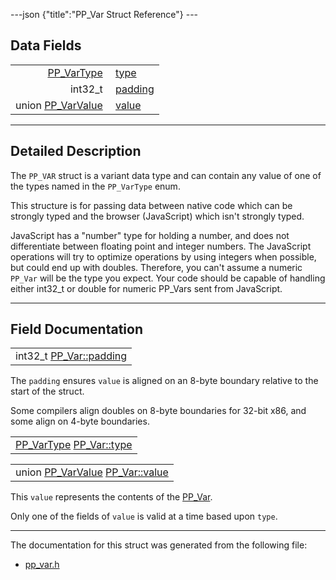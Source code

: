 ---json {"title":"PP\_Var Struct Reference"} ---

Data Fields
-----------

<table><tbody><tr class="odd"><td style="text-align: right;"><a href="/docs/native-client/pepper_beta/c/group___enums#ga9815041477d810724e44da862f9852ed" class="el">PP_VarType</a> </td><td><a href="/docs/native-client/pepper_beta/c/struct_p_p___var#a80a9be8f342e8d849d4911e5585a8123" class="el">type</a></td></tr><tr class="even"><td style="text-align: right;">int32_t </td><td><a href="/docs/native-client/pepper_beta/c/struct_p_p___var#aa0b507acd514bb2644341721b838b870" class="el">padding</a></td></tr><tr class="odd"><td style="text-align: right;">union <a href="/docs/native-client/pepper_beta/c/union_p_p___var_value/" class="el">PP_VarValue</a> </td><td><a href="/docs/native-client/pepper_beta/c/struct_p_p___var#ada122d12bf6da5cf78699a170d188542" class="el">value</a></td></tr></tbody></table>

------------------------------------------------------------------------

<span id="details" class="anchor" style="margin: 0;"></span>

Detailed Description
--------------------

The `PP_VAR` struct is a variant data type and can contain any value of one of the types named in the `PP_VarType` enum.

This structure is for passing data between native code which can be strongly typed and the browser (JavaScript) which isn't strongly typed.

JavaScript has a "number" type for holding a number, and does not differentiate between floating point and integer numbers. The JavaScript operations will try to optimize operations by using integers when possible, but could end up with doubles. Therefore, you can't assume a numeric `PP_Var` will be the type you expect. Your code should be capable of handling either int32\_t or double for numeric PP\_Vars sent from JavaScript.

------------------------------------------------------------------------

Field Documentation
-------------------

<span id="aa0b507acd514bb2644341721b838b870" class="anchor" style="margin: 0;"></span>

<table><tbody><tr class="odd"><td>int32_t <a href="/docs/native-client/pepper_beta/c/struct_p_p___var#aa0b507acd514bb2644341721b838b870" class="el">PP_Var::padding</a></td></tr></tbody></table>

The `padding` ensures `value` is aligned on an 8-byte boundary relative to the start of the struct.

Some compilers align doubles on 8-byte boundaries for 32-bit x86, and some align on 4-byte boundaries.

<span id="a80a9be8f342e8d849d4911e5585a8123" class="anchor" style="margin: 0;"></span>

<table><tbody><tr class="odd"><td><a href="/docs/native-client/pepper_beta/c/group___enums#ga9815041477d810724e44da862f9852ed" class="el">PP_VarType</a> <a href="/docs/native-client/pepper_beta/c/struct_p_p___var#a80a9be8f342e8d849d4911e5585a8123" class="el">PP_Var::type</a></td></tr></tbody></table>

<span id="ada122d12bf6da5cf78699a170d188542" class="anchor" style="margin: 0;"></span>

<table><tbody><tr class="odd"><td>union <a href="/docs/native-client/pepper_beta/c/union_p_p___var_value/" class="el">PP_VarValue</a> <a href="/docs/native-client/pepper_beta/c/struct_p_p___var#ada122d12bf6da5cf78699a170d188542" class="el">PP_Var::value</a></td></tr></tbody></table>

This `value` represents the contents of the <a href="/docs/native-client/pepper_beta/c/struct_p_p___var/" class="el" title="The PP_VAR struct is a variant data type and can contain any value of one of the types named in the P...">PP_Var</a>.

Only one of the fields of `value` is valid at a time based upon `type`.

------------------------------------------------------------------------

The documentation for this struct was generated from the following file:

-   <a href="/docs/native-client/pepper_beta/c/pp__var_8h/" class="el">pp_var.h</a>
